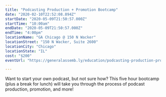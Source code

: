 ```yaml
---
title: "Podcasting Production + Promotion Bootcamp"
date: "2020-02-10T22:52:08.894Z"
startDate: "2020-05-09T21:50:57.000Z"
startTime: "10:00am"
endDate: "2020-05-09T21:50:57.000Z"
endTime: "4:00pm"
locationName: "GA Chicago @ 150 N Wacker"
locationStreet: "150 N Wacker, Suite 2600"
locationCity: "Chicago"
locationState: "IL"
cost: "$200"
eventUrl: "https://generalassemb.ly/education/podcasting-production-promotion-bootcamp/chicago/102924"

---
```


Want to start your own podcast, but not sure how? This five hour bootcamp (plus a break for lunch) will take you through the process of podcast production, promotion, and more!

